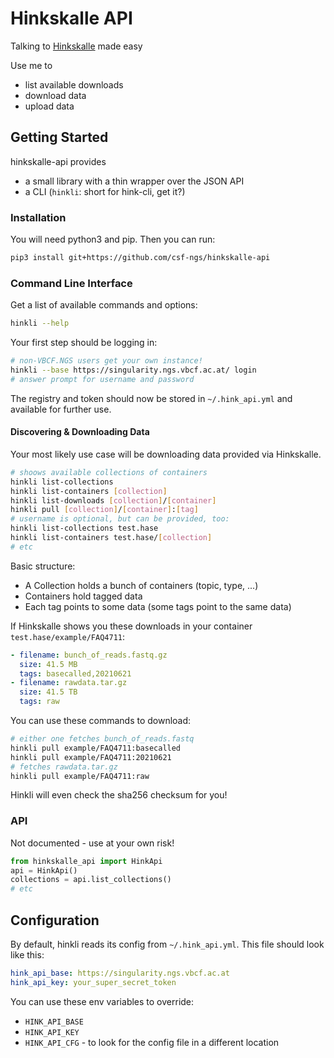 # Hinkskalle API

Talking to [Hinkskalle](https://github.com/csf-ngs/hinkskalle) made easy

Use me to 

- list available downloads
- download data
- upload data

## Getting Started

hinkskalle-api provides

- a small library with a thin wrapper over the JSON API 
- a CLI (`hinkli`: short for hink-cli, get it?)

### Installation

You will need python3 and pip. Then you can run:

```bash
pip3 install git+https://github.com/csf-ngs/hinkskalle-api
```

### Command Line Interface

Get a list of available commands and options:

```bash
hinkli --help
```
Your first step should be logging in:

```bash
# non-VBCF.NGS users get your own instance!
hinkli --base https://singularity.ngs.vbcf.ac.at/ login
# answer prompt for username and password
```

The registry and token should now be stored in `~/.hink_api.yml` and available for further use.

#### Discovering & Downloading Data

Your most likely use case will be downloading data provided via Hinkskalle.

```bash
# shoows available collections of containers
hinkli list-collections
hinkli list-containers [collection]
hinkli list-downloads [collection]/[container]
hinkli pull [collection]/[container]:[tag]
# username is optional, but can be provided, too:
hinkli list-collections test.hase
hinkli list-containers test.hase/[collection]
# etc
```

Basic structure:

- A Collection holds a bunch of containers (topic, type, ...)
- Containers hold tagged data
- Each tag points to some data (some tags point to the same data)

If Hinkskalle shows you these downloads in your container `test.hase/example/FAQ4711`:

```yaml
- filename: bunch_of_reads.fastq.gz
  size: 41.5 MB
  tags: basecalled,20210621
- filename: rawdata.tar.gz
  size: 41.5 TB
  tags: raw
```

You can use these commands to download:

```bash
# either one fetches bunch_of_reads.fastq
hinkli pull example/FAQ4711:basecalled
hinkli pull example/FAQ4711:20210621
# fetches rawdata.tar.gz
hinkli pull example/FAQ4711:raw
```

Hinkli will even check the sha256 checksum for you!

### API

Not documented - use at your own risk!

```python
from hinkskalle_api import HinkApi
api = HinkApi()
collections = api.list_collections()
# etc
```

## Configuration

By default, hinkli reads its config from `~/.hink_api.yml`. This file should look like this:

```yaml
hink_api_base: https://singularity.ngs.vbcf.ac.at
hink_api_key: your_super_secret_token
```

You can use these env variables to override:

- `HINK_API_BASE`
- `HINK_API_KEY`
- `HINK_API_CFG` - to look for the config file in a different location

